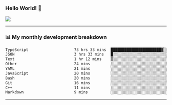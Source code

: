 ### Hello World! 👋

<a>
  <img align="center" src="https://github-readme-stats.vercel.app/api?username=megatunger&count_private=true&include_all_commits=true&bg_color=30,56CCF2,2F80ED&title_color=fff&text_color=fff" />
</a>

------
### 📊 My monthly development breakdown

<!--START_SECTION:waka-->

```txt
TypeScript                    73 hrs 33 mins  ██████████████████████▓░░   90.73 %
JSON                          3 hrs 33 mins   █░░░░░░░░░░░░░░░░░░░░░░░░   04.40 %
Text                          1 hr 12 mins    ▒░░░░░░░░░░░░░░░░░░░░░░░░   01.50 %
Other                         24 mins         ░░░░░░░░░░░░░░░░░░░░░░░░░   00.49 %
YAML                          21 mins         ░░░░░░░░░░░░░░░░░░░░░░░░░   00.44 %
JavaScript                    20 mins         ░░░░░░░░░░░░░░░░░░░░░░░░░   00.42 %
Bash                          20 mins         ░░░░░░░░░░░░░░░░░░░░░░░░░   00.41 %
Git                           16 mins         ░░░░░░░░░░░░░░░░░░░░░░░░░   00.34 %
C++                           11 mins         ░░░░░░░░░░░░░░░░░░░░░░░░░   00.24 %
Markdown                      9 mins          ░░░░░░░░░░░░░░░░░░░░░░░░░   00.19 %
```

<!--END_SECTION:waka-->

------
